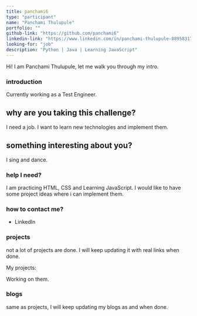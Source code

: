 ```yaml
---
title: panchami6
type: "participant"
name: "Panchami Thulupule"
portfolio: ""
github-link: "https://github.com/panchami6"
linkedin-link: "https://www.linkedin.com/in/panchami-thulupule-889583170/"
looking-for: "job"
description: "Python | Java | Learning JavaScript"
---
```


Hi! I am Panchami Thulupule, let me walk you through my intro.

### introduction

Currently working as a Test Engineer.

## why are you taking this challenge?

I need a job.
I want to learn new technologies and implement them.

## something interesting about you?

I sing and dance.

### help I need?

I am practicing HTML, CSS and Learning JavaScript. I would like to have some project ideas where i can implement them.

### how to contact me?

- LinkedIn

### projects

not a lot of projects are done. I will keep updating it with real links when done.

My projects:

Working on them.

### blogs

same as projects, I will keep updating my blogs as and when done.
